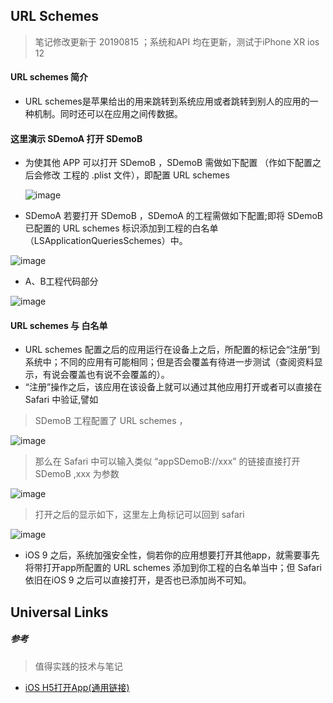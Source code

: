 ## URL Schemes

> 笔记修改更新于 20190815 ；系统和API 均在更新，测试于iPhone XR ios 12

#### URL schemes 简介
* URL schemes是苹果给出的用来跳转到系统应用或者跳转到别人的应用的一种机制。同时还可以在应用之间传数据。

#### 这里演示 SDemoA 打开 SDemoB

* 为使其他 APP 可以打开 SDemoB ，SDemoB 需做如下配置 （作如下配置之后会修改 工程的 .plist 文件），即配置 URL schemes

  ![image](https://github.com/itwyhuaing/OC-WYH/blob/master/Web打开APP/image/SDemoB配置_1.png)


* SDemoA 若要打开 SDemoB ，SDemoA 的工程需做如下配置;即将 SDemoB 已配置的 URL schemes 标识添加到工程的白名单（LSApplicationQueriesSchemes）中。

![image](https://github.com/itwyhuaing/OC-WYH/blob/master/Web打开APP/image/SDemoA配置_2.png)


* A、B工程代码部分

![image](https://github.com/itwyhuaing/OC-WYH/blob/master/Web打开APP/image/SDemoA与B代码配置_3.png)


#### URL schemes 与 白名单

* URL schemes 配置之后的应用运行在设备上之后，所配置的标记会“注册”到系统中；不同的应用有可能相同；但是否会覆盖有待进一步测试（查阅资料显示，有说会覆盖也有说不会覆盖的）。
* “注册”操作之后，该应用在该设备上就可以通过其他应用打开或者可以直接在 Safari 中验证,譬如

> SDemoB 工程配置了 URL schemes ，

![image](https://github.com/itwyhuaing/OC-WYH/blob/master/Web打开APP/image/image_1.jpg)


> 那么在 Safari 中可以输入类似 “appSDemoB://xxx” 的链接直接打开 SDemoB ,xxx 为参数

![image](https://github.com/itwyhuaing/OC-WYH/blob/master/Web打开APP/image/image_2.jpg)

> 打开之后的显示如下，这里左上角标记可以回到 safari

![image](https://github.com/itwyhuaing/OC-WYH/blob/master/Web打开APP/image/image_3.jpg)


* iOS 9 之后，系统加强安全性，倘若你的应用想要打开其他app，就需要事先将带打开app所配置的 URL schemes 添加到你工程的白名单当中；但 Safari 依旧在iOS 9 之后可以直接打开，是否也已添加尚不可知。

## Universal Links


##### 参考


> 值得实践的技术与笔记

* [iOS H5打开App(通用链接)](https://www.jianshu.com/p/0ead88409212)
